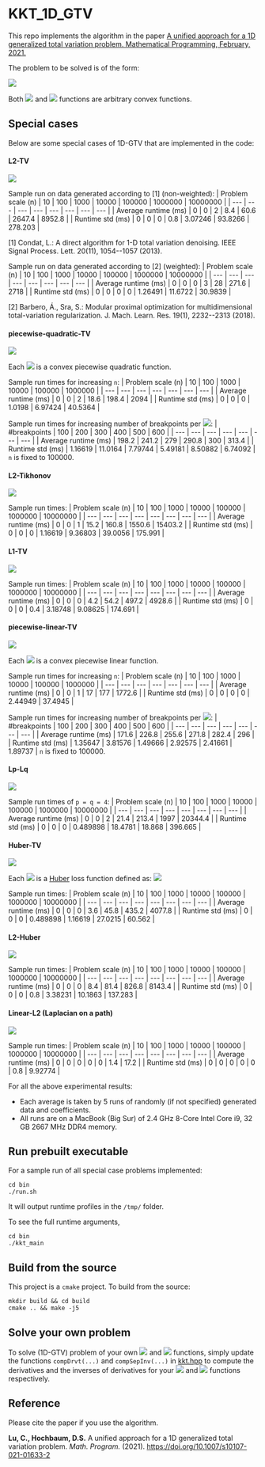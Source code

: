 # KKT_1D_GTV

This repo implements the algorithm in the paper [A unified approach for a 1D generalized total variation problem. Mathematical Programming, February, 2021.](http://link.springer.com/article/10.1007/s10107-021-01633-2)

The problem to be solved is of the form:

<img src="https://render.githubusercontent.com/render/math?math=\text{(1D-GTV)}\quad\min_{x_1,\ldots, x_n}\sum_{i=1}^n f_i(x_i) %2B \sum_{i=1}^{n-1} h_i(x_i - x_{i %2B 1})">

Both <img src="https://render.githubusercontent.com/render/math?math=f_i(x_i)"> and <img src="https://render.githubusercontent.com/render/math?math=h_i(x_i - x_{i %2B 1})"> functions are arbitrary convex functions.

## Special cases
Below are some special cases of 1D-GTV that are implemented in the code:
#### L2-TV
<img src="https://render.githubusercontent.com/render/math?math=\min_{x_1,\ldots,x_n}\frac{1}{2}\sum_{i=1}^nc_i(x_i - a_i)^2 %2B \sum_{i=1}^{n-1}c_{i,i%2B 1}|x_i - x_{i %2B 1}|">

Sample run on data generated according to [1] (non-weighted):
| Problem scale (n) | 10 | 100 | 1000 | 10000 | 100000 | 1000000 | 10000000 |
| --- | --- | --- | --- | --- | --- | --- | --- |
| Average runtime (ms) | 0 | 0 | 2 | 8.4 | 60.6 | 2647.4 | 8952.8 |
| Runtime std (ms) | 0 | 0 | 0 | 0.8 | 3.07246 | 93.8266 | 278.203 |

[1] Condat, L.: A direct algorithm for 1-D total variation denoising. IEEE Signal Process. Lett. 20(11), 1054--1057 (2013).

Sample run on data generated according to [2] (weighted):
| Problem scale (n) | 10 | 100 | 1000 | 10000 | 100000 | 1000000 | 10000000 |
| --- | --- | --- | --- | --- | --- | --- | --- |
| Average runtime (ms) | 0 | 0 | 0 | 3 | 28 | 271.6 | 2718 |
| Runtime std (ms) | 0 | 0 | 0 | 0 | 1.26491 | 11.6722 | 30.9839 |

[2] Barbero, Á., Sra, S.: Modular proximal optimization for multidimensional total-variation regularization. J. Mach. Learn. Res. 19(1), 2232--2313 (2018).

#### piecewise-quadratic-TV
<img src="https://render.githubusercontent.com/render/math?math=\min_{x_1,\ldots,x_n} \sum_{i=1}^nf^{pq}_i(x_i) %2B \sum_{i=1}^{n-1}c_{i,i%2B1}|x_i - x_{i %2B 1}|">

Each <img src="https://render.githubusercontent.com/render/math?math=f^{pq}_i(x_i)"> is a convex piecewise quadratic function.

Sample run times for increasing `n`:
| Problem scale (n) | 10 | 100 | 1000 | 10000 | 100000 | 1000000 |
| --- | --- | --- | --- | --- | --- | --- |
| Average runtime (ms) | 0 | 0 | 2 | 18.6 | 198.4 | 2094 |
| Runtime std (ms) | 0 | 0 | 0 | 1.0198 | 6.97424 | 40.5364 |

Sample run times for increasing number of breakpoints per <img src="https://render.githubusercontent.com/render/math?math=f^{pq}_i(x_i)">:
| #breakpoints | 100 | 200 | 300 | 400 | 500 | 600 |
| --- | --- | --- | --- | --- | --- | --- |
| Average runtime (ms) | 198.2 | 241.2 | 279 | 290.8 | 300 | 313.4 |
| Runtime std (ms) | 1.16619 | 11.0164 | 7.79744 | 5.49181 | 8.50882 | 6.74092 |
`n` is fixed to 100000.

#### L2-Tikhonov
<img src="https://render.githubusercontent.com/render/math?math=\min_{x_1,\ldots,x_n}\frac{1}{2}\sum_{i=1}^nc_i(x_i - a_i)^2 %2B \frac{1}{2}\sum_{i=1}^{n-1}c_{i,i%2B 1}(x_i - x_{i %2B 1})^2">

Sample run times:
| Problem scale (n) | 10 | 100 | 1000 | 10000 | 100000 | 1000000 | 10000000 |
| --- | --- | --- | --- | --- | --- | --- | --- |
| Average runtime (ms) | 0 | 0 | 1 | 15.2 | 160.8 | 1550.6 | 15403.2 |
| Runtime std (ms) | 0 | 0 | 0 | 1.16619 | 9.36803 | 39.0056 | 175.991 |

#### L1-TV
<img src="https://render.githubusercontent.com/render/math?math=\min_{x_1,\ldots,x_n}\sum_{i=1}^nc_i|x_i - a_i| %2B \sum_{i=1}^{n-1}c_{i,i%2B 1}|x_i - x_{i %2B 1}|">

Sample run times:
| Problem scale (n) | 10 | 100 | 1000 | 10000 | 100000 | 1000000 | 10000000 |
| --- | --- | --- | --- | --- | --- | --- | --- |
| Average runtime (ms) | 0 | 0 | 0 | 4.2 | 54.2 | 497.2 | 4928.6 |
| Runtime std (ms) | 0 | 0 | 0 | 0.4 | 3.18748 | 9.08625 | 174.691 |

#### piecewise-linear-TV
<img src="https://render.githubusercontent.com/render/math?math=\min_{x_1,\ldots,x_n} \sum_{i=1}^nf^{pl}_i(x_i) %2B \sum_{i=1}^{n-1}c_{i,i%2B1}|x_i - x_{i %2B 1}|">

Each <img src="https://render.githubusercontent.com/render/math?math=f^{pl}_i(x_i)"> is a convex piecewise linear function.

Sample run times for increasing `n`:
| Problem scale (n) | 10 | 100 | 1000 | 10000 | 100000 | 1000000 |
| --- | --- | --- | --- | --- | --- | --- |
| Average runtime (ms) | 0 | 0 | 1 | 17 | 177 | 1772.6 |
| Runtime std (ms) | 0 | 0 | 0 | 0 | 2.44949 | 37.4945 |

Sample run times for increasing number of breakpoints per <img src="https://render.githubusercontent.com/render/math?math=f^{pl}_i(x_i)">:
| #breakpoints | 100 | 200 | 300 | 400 | 500 | 600 |
| --- | --- | --- | --- | --- | --- | --- |
| Average runtime (ms) | 171.6 | 226.8 | 255.6 | 271.8 | 282.4 | 296 |
| Runtime std (ms) | 1.35647 | 3.81576 | 1.49666 | 2.92575 | 2.41661 | 1.89737 |
`n` is fixed to 100000.

#### Lp-Lq
<img src="https://render.githubusercontent.com/render/math?math=\min_{x_1,\ldots,x_n}\frac{1}{p}\sum_{i=1}^nc_i|x_i - a_i|^p %2B \frac{1}{q}\sum_{i=1}^{n-1}c_{i,i%2B1}|x_i - x_{i %2B 1}|^q">

Sample run times of `p = q = 4`:
| Problem scale (n) | 10 | 100 | 1000 | 10000 | 100000 | 1000000 | 10000000 |
| --- | --- | --- | --- | --- | --- | --- | --- |
| Average runtime (ms) | 0 | 0 | 2 | 21.4 | 213.4 | 1997 | 20344.4 |
| Runtime std (ms) | 0 | 0 | 0 | 0.489898 | 18.4781 | 18.868 | 396.665 |

#### Huber-TV
<img src="https://render.githubusercontent.com/render/math?math=\min_{x_1,\ldots,x_n} \sum_{i=1}^nc_i\rho_{k_i}(x_i-a_i) %2B \sum_{i=1}^{n-1}c_{i,i%2B1}|x_i - x_{i %2B 1}|">

Each <img src="https://render.githubusercontent.com/render/math?math=\rho_{k_i}(x_i-a_i)"> is a [Huber](https://en.wikipedia.org/wiki/Huber_loss) loss function defined as:
<img src="https://render.githubusercontent.com/render/math?math=\rho_{k_i}(x_i-a_i) = \begin{cases}\frac{1}{2}(x_i-a_i)^2,\quad |x_i-a_i| \leq k_i \\
k_i|x_i - a_i| - \frac{1}{2}k^2_i,\quad \text{otherwise}
\end{cases}">

Sample run times:
| Problem scale (n) | 10 | 100 | 1000 | 10000 | 100000 | 1000000 | 10000000 |
| --- | --- | --- | --- | --- | --- | --- | --- |
| Average runtime (ms) | 0 | 0 | 0 | 3.6 | 45.8 | 435.2 | 4077.8 |
| Runtime std (ms) | 0 | 0 | 0 | 0.489898 | 1.16619 | 27.0215 | 60.562 |

#### L2-Huber
<img src="https://render.githubusercontent.com/render/math?math=\min_{x_1,\ldots,x_n} \frac{1}{2}\sum_{i=1}^nc_i(x_i - a_i)^2 %2B \sum_{i=1}^{n-1}c_{i,i%2B1}\rho_{k_{i,i%2B1}}(x_i - x_{i %2B 1})">

Sample run times:
| Problem scale (n) | 10 | 100 | 1000 | 10000 | 100000 | 1000000 | 10000000 |
| --- | --- | --- | --- | --- | --- | --- | --- |
| Average runtime (ms) | 0 | 0 | 0 | 8.4 | 81.4 | 826.8 | 8143.4 |
| Runtime std (ms) | 0 | 0 | 0 | 0.8 | 3.38231 | 10.1863 | 137.283 |

#### Linear-L2 (Laplacian on a path)
<img src="https://render.githubusercontent.com/render/math?math=\min_{x_1,\ldots,x_n} \sum_{i=1}^nc_ix_i %2B \frac{1}{2}\sum_{i=1}^{n-1}(x_i - x_{i %2B 1})^2">

Sample run times:
| Problem scale (n) | 10 | 100 | 1000 | 10000 | 100000 | 1000000 | 10000000 |
| --- | --- | --- | --- | --- | --- | --- | --- |
| Average runtime (ms) | 0 | 0 | 0 | 0 | 0 | 1.4 | 17.2 |
| Runtime std (ms) | 0 | 0 | 0 | 0 | 0 | 0.8 | 9.92774 |

For all the above experimental results:
* Each average is taken by 5 runs of randomly (if not specified) generated data and coefficients.
* All runs are on a MacBook (Big Sur) of 2.4 GHz 8-Core Intel Core i9, 32 GB 2667 MHz DDR4 memory.

## Run prebuilt executable
For a sample run of all special case problems implemented:
```
cd bin
./run.sh
```
It will output runtime profiles in the `/tmp/` folder.

To see the full runtime arguments,
```
cd bin
./kkt_main
```

## Build from the source
This project is a `cmake` project. To build from the source:
```
mkdir build && cd build
cmake .. && make -j5
```

## Solve your own problem
To solve (1D-GTV) problem of your own <img src="https://render.githubusercontent.com/render/math?math=f_i(x_i)"> and <img src="https://render.githubusercontent.com/render/math?math=h_i(x_i - x_{i %2B 1})"> functions, simply update the functions `compDrvt(...)` and `compSepInv(...)` in [kkt.hpp](KKT/kkt.hpp) to compute the derivatives and the inverses of derivatives for your <img src="https://render.githubusercontent.com/render/math?math=f_i(x_i)"> and <img src="https://render.githubusercontent.com/render/math?math=h_i(x_i - x_{i %2B 1})"> functions respectively.

## Reference

Please cite the paper if you use the algorithm.

**Lu, C., Hochbaum, D.S.** A unified approach for a 1D generalized total variation problem. *Math. Program.* (2021). https://doi.org/10.1007/s10107-021-01633-2
